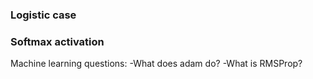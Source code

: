 ---
---
### Logistic case

### Softmax activation

Machine learning questions:
-What does adam do?
-What is RMSProp?
